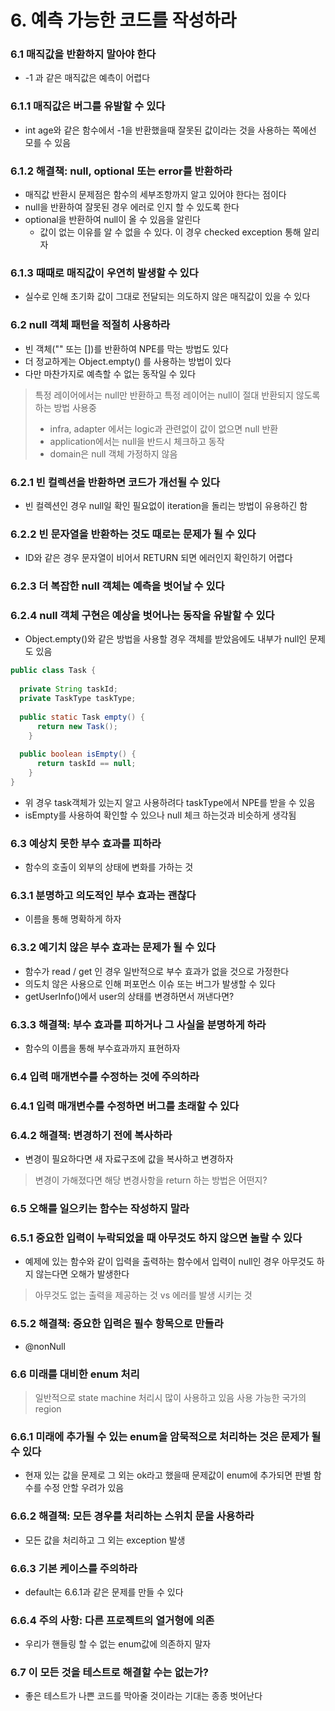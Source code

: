 # 6. 예측 가능한 코드를 작성하라
### 6.1 매직값을 반환하지 말아야 한다
* -1 과 같은 매직값은 예측이 어렵다
### 6.1.1 매직값은 버그를 유발할 수 있다
* int age와 같은 함수에서 -1을 반환했을때 잘못된 값이라는 것을 사용하는 쪽에선 모를 수 있음
### 6.1.2 해결책: null, optional 또는 error를 반환하라
* 매직값 반환시 문제점은 함수의 세부조항까지 알고 있어야 한다는 점이다
* null을 반환하여 잘못된 경우 에러로 인지 할 수 있도록 한다
* optional을 반환하여 null이 올 수 있음을 알린다
  * 값이 없는 이유를 알 수 없을 수 있다. 이 경우 checked exception 통해 알리자

### 6.1.3 때때로 매직값이 우연히 발생할 수 있다
* 실수로 인해 초기화 값이 그대로 전달되는 의도하지 않은 매직값이 있을 수 있다
### 6.2 null 객체 패턴을 적절히 사용하라
* 빈 객체("" 또는 [])를 반환하여 NPE를 막는 방법도 있다
* 더 정교하게는 Object.empty() 를 사용하는 방법이 있다
* 다만 마찬가지로 예측할 수 없는 동작일 수 있다

> 특정 레이어에서는 null만 반환하고 특정 레이어는 null이 절대 반환되지 않도록 하는 방법 사용중
>  * infra, adapter 에서는 logic과 관련없이 값이 없으면 null 반환
>  * application에서는 null을 반드시 체크하고 동작
>  * domain은 null 객체 가정하지 않음
### 6.2.1 빈 컬렉션을 반환하면 코드가 개선될 수 있다
* 빈 컬렉션인 경우 null일 확인 필요없이 iteration을 돌리는 방법이 유용하긴 함
### 6.2.2 빈 문자열을 반환하는 것도 때로는 문제가 될 수 있다
* ID와 같은 경우 문자열이 비어서 RETURN 되면 에러인지 확인하기 어렵다

### 6.2.3 더 복잡한 null 객체는 예측을 벗어날 수 있다
### 6.2.4 null 객체 구현은 예상을 벗어나는 동작을 유발할 수 있다
* Object.empty()와 같은 방법을 사용할 경우 객체를 받았음에도 내부가 null인 문제도 있음
```java
public class Task {
    
  private String taskId;
  private TaskType taskType;
  
  public static Task empty() {
      return new Task();
    }
    
  public boolean isEmpty() {
      return taskId == null;
    }
}
```
* 위 경우 task객체가 있는지 알고 사용하려다 taskType에서 NPE를 받을 수 있음
* isEmpty를 사용하여 확인할 수 있으나 null 체크 하는것과 비슷하게 생각됨

### 6.3 예상치 못한 부수 효과를 피하라
* 함수의 호출이 외부의 상태에 변화를 가하는 것
### 6.3.1 분명하고 의도적인 부수 효과는 괜찮다
* 이름을 통해 명확하게 하자
### 6.3.2 예기치 않은 부수 효과는 문제가 될 수 있다
* 함수가 read / get 인 경우 일반적으로 부수 효과가 없을 것으로 가정한다
* 의도치 않은 사용으로 인해 퍼포먼스 이슈 또는 버그가 발생할 수 있다
* getUserInfo()에서 user의 상태를 변경하면서 꺼낸다면?

### 6.3.3 해결책: 부수 효과를 피하거나 그 사실을 분명하게 하라
* 함수의 이름을 통해 부수효과까지 표현하자

### 6.4 입력 매개변수를 수정하는 것에 주의하라
### 6.4.1 입력 매개변수를 수정하면 버그를 초래할 수 있다
### 6.4.2 해결책: 변경하기 전에 복사하라
* 변경이 필요하다면 새 자료구조에 값을 복사하고 변경하자

> 변경이 가해졌다면 해당 변경사항을 return 하는 방법은 어떤지?

### 6.5 오해를 일으키는 함수는 작성하지 말라
### 6.5.1 중요한 입력이 누락되었을 때 아무것도 하지 않으면 놀랄 수 있다
* 예제에 있는 함수와 같이 입력을 출력하는 함수에서 입력이 null인 경우 아무것도 하지 않는다면 오해가 발생한다
> 아무것도 없는 출력을 제공하는 것 vs 에러를 발생 시키는 것
### 6.5.2 해결책: 중요한 입력은 필수 항목으로 만들라
* @nonNull
### 6.6 미래를 대비한 enum 처리
> 일반적으로 state machine 처리시 많이 사용하고 있음
> 사용 가능한 국가의 region
### 6.6.1 미래에 추가될 수 있는 enum을 암묵적으로 처리하는 것은 문제가 될 수 있다
* 현재 있는 값을 문제로 그 외는 ok라고 했을때 문제값이 enum에 추가되면 판별 함수를 수정 안할 우려가 있음
### 6.6.2 해결책: 모든 경우를 처리하는 스위치 문을 사용하라
* 모든 값을 처리하고 그 외는 exception 발생
### 6.6.3 기본 케이스를 주의하라
* default는 6.6.1과 같은 문제를 만들 수 있다
### 6.6.4 주의 사항: 다른 프로젝트의 열거형에 의존
* 우리가 핸들링 할 수 없는 enum값에 의존하지 말자
### 6.7 이 모든 것을 테스트로 해결할 수는 없는가?
* 좋은 테스트가 나쁜 코드를 막아줄 것이라는 기대는 종종 벗어난다